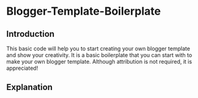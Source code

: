 # Blogger-Template-Boilerplate
## Introduction
This basic code will help you to start creating your own blogger template and show your creativity. It is a basic boilerplate that you can start with to make your own blogger template. Although attribution is not required, it is appreciated!
## Explanation
